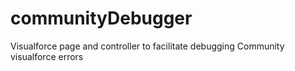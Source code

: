 # communityDebugger
Visualforce page and controller to facilitate debugging Community visualforce errors
